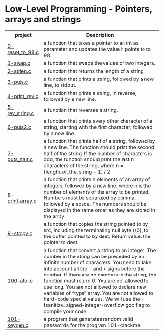# Low-Level Programming -  Pointers, arrays and strings

| project      | Description |
| ----------- | ----------- |
|  [0-reset_to_98.c](./0-reset_to_98.c)  | a function that takes a pointer to an int as parameter and updates the value it points to to 98.|
|  [1-swap.c](./1-swap.c)  |a function that swaps the values of two integers. |
|  [2-strlen.c](./2-strlen.c)  | a function that returns the length of a string.|
|  [3-puts.c](./3-puts.c)  |a function that prints a string, followed by a new line, to stdout.|
|  [4-print_rev.c](./4-print_rev.c)  | a function that prints a string, in reverse, followed by a new line.|
|  [5-rev_string.c](./5-rev_string.c)  | a function that reverses a string. |
|  [6-puts2.c](./6-puts2.c)  | a function that prints every other character of a string, starting with the first character, followed by a new line.|
|  [7-puts_half.c](./7-puts_half.c)  | a function that prints half of a string, followed by a new line. The function should print the second half of the string. If the number of characters is odd, the function should print the last n characters of the string, where n = (length_of_the_string - 1) / 2|
|  [8-print_array.c](./8-print_array.c)  | a function that prints n elements of an array of integers, followed by a new line. where n is the number of elements of the array to be printed. Numbers must be separated by comma, followed by a space. The numbers should be displayed in the same order as they are stored in the array|
|  [9-strcpy.c](./9-strcpy.c)  |a function that copies the string pointed to by src, including the terminating null byte (\0), to the buffer pointed to by dest. Return value: the pointer to dest |
|  [100-atoi.c](./100-atoi.c)  | a function that convert a string to an integer. The number in the string can be preceded by an infinite number of characters. You need to take into account all the - and + signs before the number. If there are no numbers in the string, the function must return 0. You are not allowed to use long. You are not allowed to declare new variables of “type” array. You are not allowed to hard-code special values. We will use the -fsanitize=signed-integer-overflow gcc flag to compile your code|
|  [101-keygen.c](./101-keygen.c)  | a program that generates random valid passwords for the program 101-crackme.|
